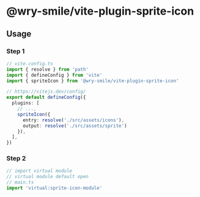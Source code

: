 # @wry-smile/vite-plugin-sprite-icon

## Usage

### Step 1

```ts
// vite.config.ts
import { resolve } from 'path'
import { defineConfig } from 'vite'
import { spriteIcon } from '@wry-smile/vite-plugin-sprite-icon'

// https://vitejs.dev/config/
export default defineConfig({
  plugins: [
    // ...,
    spriteIcon({
      entry: resolve('./src/assets/icons'),
      output: resolve('./src/assets/sprite')
    }),
  ],
})

```


### Step 2

```ts
// import virtual module
// virtual module default open
// main.ts
import 'virtual:sprite-icon-module'
```
